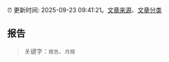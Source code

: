 :alarm_clock: 更新时间: 2025-09-23 09:41:21。[文章来源](/README.md)、[文章分类](/TAGS.md)

## 报告


> 关键字：`报告`、`月报`



